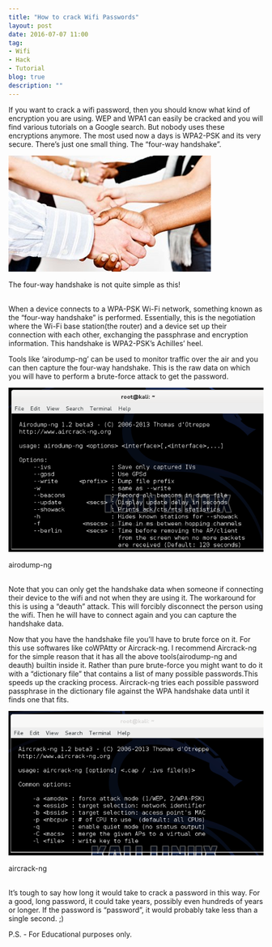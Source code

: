 ```yaml
---
title: "How to crack Wifi Passwords"
layout: post
date: 2016-07-07 11:00
tag:
- Wifi
- Hack
- Tutorial
blog: true
description: ""
---
```


If you want to crack a wifi password, then you should know what kind of encryption you are using. WEP and WPA1 can easily be cracked and you will find various tutorials on a Google search. But nobody uses these encryptions anymore. The most used now a days is WPA2-PSK and its very secure. There’s just one small thing. The “four-way handshake”.

![The Hand Shake](/assets/images/wifi_crack/hand-shake.jpg)
<figcaption class="caption">The four-way handshake is not quite simple as this!</figcaption>
<br>

When a device connects to a WPA-PSK Wi-Fi network, something known as the “four-way handshake” is performed. Essentially, this is the negotiation where the Wi-Fi base station(the router) and a device set up their connection with each other, exchanging the passphrase and encryption information. This handshake is WPA2-PSK’s Achilles’ heel.

Tools like ‘airodump-ng’ can be used to monitor traffic over the air and you can then capture the four-way handshake. This is the raw data on which you will have to perform a brute-force attack to get the password.

![airodump-ng](/assets/images/wifi_crack/airodump-ng.png)
<figcaption class="caption">airodump-ng</figcaption><br>

Note that you can only get the handshake data when someone if connecting their device to the wifi and not when they are using it. The workaround for this is using a “deauth” attack. This will forcibly disconnect the person using the wifi. Then he will have to connect again and you can capture the handshake data.

Now that you have the handshake file you’ll have to brute force on it. For this use softwares like coWPAtty or Aircrack-ng. I recommend Aircrack-ng for the simple reason that it has all the above tools(airodump-ng and deauth) builtin inside it. Rather than pure brute-force you might want to do it with a “dictionary file” that contains a list of many possible passwords.This speeds up the cracking process. Aircrack-ng tries each possible password passphrase in the dictionary file against the WPA handshake data until it finds one that fits.

![aircrack-ng](/assets/images/wifi_crack/aircrack-ng.png)
<figcaption class="caption">aircrack-ng</figcaption><br>

It’s tough to say how long it would take to crack a password in this way. For a good, long password, it could take years, possibly even hundreds of years or longer. If the password is “password”, it would probably take less than a single second. ;)

P.S. - For Educational purposes only.

